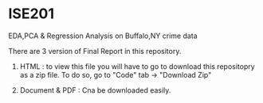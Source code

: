 # ISE201
EDA,PCA &amp; Regression Analysis on Buffalo,NY crime data

There are 3 version of Final Report in this repository.
1. HTML : to view this file you will have to go to download this repositopry as a zip file.
          To do so, go to "Code" tab -> "Download Zip"
          
          
          
2. Document & PDF : Cna be downloaded easily.
